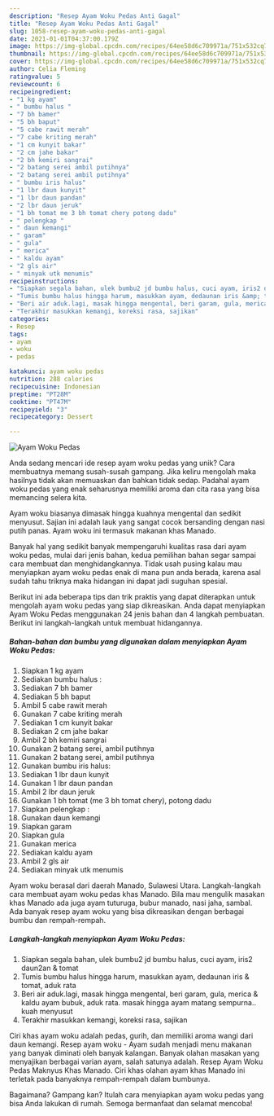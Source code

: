 ```yaml
---
description: "Resep Ayam Woku Pedas Anti Gagal"
title: "Resep Ayam Woku Pedas Anti Gagal"
slug: 1058-resep-ayam-woku-pedas-anti-gagal
date: 2021-01-01T04:37:00.179Z
image: https://img-global.cpcdn.com/recipes/64ee58d6c709971a/751x532cq70/ayam-woku-pedas-foto-resep-utama.jpg
thumbnail: https://img-global.cpcdn.com/recipes/64ee58d6c709971a/751x532cq70/ayam-woku-pedas-foto-resep-utama.jpg
cover: https://img-global.cpcdn.com/recipes/64ee58d6c709971a/751x532cq70/ayam-woku-pedas-foto-resep-utama.jpg
author: Celia Fleming
ratingvalue: 5
reviewcount: 6
recipeingredient:
- "1 kg ayam"
- " bumbu halus "
- "7 bh bamer"
- "5 bh baput"
- "5 cabe rawit merah"
- "7 cabe kriting merah"
- "1 cm kunyit bakar"
- "2 cm jahe bakar"
- "2 bh kemiri sangrai"
- "2 batang serei ambil putihnya"
- "2 batang serei ambil putihnya"
- " bumbu iris halus"
- "1 lbr daun kunyit"
- "1 lbr daun pandan"
- "2 lbr daun jeruk"
- "1 bh tomat me 3 bh tomat chery potong dadu"
- " pelengkap "
- " daun kemangi"
- " garam"
- " gula"
- " merica"
- " kaldu ayam"
- "2 gls air"
- " minyak utk menumis"
recipeinstructions:
- "Siapkan segala bahan, ulek bumbu2 jd bumbu halus, cuci ayam, iris2 daun2an &amp; tomat"
- "Tumis bumbu halus hingga harum, masukkan ayam, dedaunan iris &amp; tomat, aduk rata"
- "Beri air aduk.lagi, masak hingga mengental, beri garam, gula, merica &amp; kaldu ayam bubuk, aduk rata. masak hingga ayam matang sempurna.. kuah menyusut"
- "Terakhir masukkan kemangi, koreksi rasa, sajikan"
categories:
- Resep
tags:
- ayam
- woku
- pedas

katakunci: ayam woku pedas 
nutrition: 288 calories
recipecuisine: Indonesian
preptime: "PT28M"
cooktime: "PT47M"
recipeyield: "3"
recipecategory: Dessert

---
```



![Ayam Woku Pedas](https://img-global.cpcdn.com/recipes/64ee58d6c709971a/751x532cq70/ayam-woku-pedas-foto-resep-utama.jpg)

Anda sedang mencari ide resep ayam woku pedas yang unik? Cara membuatnya memang susah-susah gampang. Jika keliru mengolah maka hasilnya tidak akan memuaskan dan bahkan tidak sedap. Padahal ayam woku pedas yang enak seharusnya memiliki aroma dan cita rasa yang bisa memancing selera kita.

Ayam woku biasanya dimasak hingga kuahnya mengental dan sedikit menyusut. Sajian ini adalah lauk yang sangat cocok bersanding dengan nasi putih panas. Ayam woku ini termasuk makanan khas Manado.

Banyak hal yang sedikit banyak mempengaruhi kualitas rasa dari ayam woku pedas, mulai dari jenis bahan, kedua pemilihan bahan segar sampai cara membuat dan menghidangkannya. Tidak usah pusing kalau mau menyiapkan ayam woku pedas enak di mana pun anda berada, karena asal sudah tahu triknya maka hidangan ini dapat jadi suguhan spesial.


Berikut ini ada beberapa tips dan trik praktis yang dapat diterapkan untuk mengolah ayam woku pedas yang siap dikreasikan. Anda dapat menyiapkan Ayam Woku Pedas menggunakan 24 jenis bahan dan 4 langkah pembuatan. Berikut ini langkah-langkah untuk membuat hidangannya.

<!--inarticleads1-->

##### Bahan-bahan dan bumbu yang digunakan dalam menyiapkan Ayam Woku Pedas:

1. Siapkan 1 kg ayam
1. Sediakan  bumbu halus :
1. Sediakan 7 bh bamer
1. Sediakan 5 bh baput
1. Ambil 5 cabe rawit merah
1. Gunakan 7 cabe kriting merah
1. Sediakan 1 cm kunyit bakar
1. Sediakan 2 cm jahe bakar
1. Ambil 2 bh kemiri sangrai
1. Gunakan 2 batang serei, ambil putihnya
1. Gunakan 2 batang serei, ambil putihnya
1. Gunakan  bumbu iris halus:
1. Sediakan 1 lbr daun kunyit
1. Gunakan 1 lbr daun pandan
1. Ambil 2 lbr daun jeruk
1. Gunakan 1 bh tomat (me 3 bh tomat chery), potong dadu
1. Siapkan  pelengkap :
1. Gunakan  daun kemangi
1. Siapkan  garam
1. Siapkan  gula
1. Gunakan  merica
1. Sediakan  kaldu ayam
1. Ambil 2 gls air
1. Sediakan  minyak utk menumis


Ayam woku berasal dari daerah Manado, Sulawesi Utara. Langkah-langkah cara membuat ayam woku pedas khas Manado. Bila mau mengulik masakan khas Manado ada juga ayam tuturuga, bubur manado, nasi jaha, sambal. Ada banyak resep ayam woku yang bisa dikreasikan dengan berbagai bumbu dan rempah-rempah. 

<!--inarticleads2-->

##### Langkah-langkah menyiapkan Ayam Woku Pedas:

1. Siapkan segala bahan, ulek bumbu2 jd bumbu halus, cuci ayam, iris2 daun2an &amp; tomat
1. Tumis bumbu halus hingga harum, masukkan ayam, dedaunan iris &amp; tomat, aduk rata
1. Beri air aduk.lagi, masak hingga mengental, beri garam, gula, merica &amp; kaldu ayam bubuk, aduk rata. masak hingga ayam matang sempurna.. kuah menyusut
1. Terakhir masukkan kemangi, koreksi rasa, sajikan


Ciri khas ayam woku adalah pedas, gurih, dan memiliki aroma wangi dari daun kemangi. Resep ayam woku - Ayam sudah menjadi menu makanan yang banyak diminati oleh banyak kalangan. Banyak olahan masakan yang menyajikan berbagai varian ayam, salah satunya adalah. Resep Ayam Woku Pedas Maknyus Khas Manado. Ciri khas olahan ayam khas Manado ini terletak pada banyaknya rempah-rempah dalam bumbunya. 

Bagaimana? Gampang kan? Itulah cara menyiapkan ayam woku pedas yang bisa Anda lakukan di rumah. Semoga bermanfaat dan selamat mencoba!
